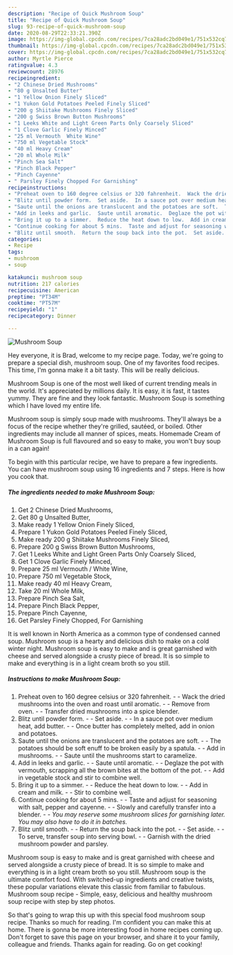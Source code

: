 ```yaml
---
description: "Recipe of Quick Mushroom Soup"
title: "Recipe of Quick Mushroom Soup"
slug: 93-recipe-of-quick-mushroom-soup
date: 2020-08-29T22:33:21.390Z
image: https://img-global.cpcdn.com/recipes/7ca28adc2bd049e1/751x532cq70/mushroom-soup-recipe-main-photo.jpg
thumbnail: https://img-global.cpcdn.com/recipes/7ca28adc2bd049e1/751x532cq70/mushroom-soup-recipe-main-photo.jpg
cover: https://img-global.cpcdn.com/recipes/7ca28adc2bd049e1/751x532cq70/mushroom-soup-recipe-main-photo.jpg
author: Myrtle Pierce
ratingvalue: 4.3
reviewcount: 28976
recipeingredient:
- "2 Chinese Dried Mushrooms"
- "80 g Unsalted Butter"
- "1 Yellow Onion Finely Sliced"
- "1 Yukon Gold Potatoes Peeled Finely Sliced"
- "200 g Shiitake Mushrooms Finely Sliced"
- "200 g Swiss Brown Button Mushrooms"
- "1 Leeks White and Light Green Parts Only Coarsely Sliced"
- "1 Clove Garlic Finely Minced"
- "25 ml Vermouth  White Wine"
- "750 ml Vegetable Stock"
- "40 ml Heavy Cream"
- "20 ml Whole Milk"
- "Pinch Sea Salt"
- "Pinch Black Pepper"
- "Pinch Cayenne"
- " Parsley Finely Chopped For Garnishing"
recipeinstructions:
- "Preheat oven to 160 degree celsius or 320 fahrenheit.  Wack the dried mushrooms into the oven and roast until aromatic.  Remove from oven.  Transfer dried mushrooms into a spice blender."
- "Blitz until powder form.  Set aside.  In a sauce pot over medium heat, add butter.  Once butter has completely melted, add in onion and potatoes."
- "Saute until the onions are translucent and the potatoes are soft.  The potatoes should be soft enuff to be broken easily by a spatula.  Add in mushrooms.  Saute until the mushrooms start to caramelize."
- "Add in leeks and garlic.  Saute until aromatic.  Deglaze the pot with vermouth, scrapping all the brown bites at the bottom of the pot.  Add in vegetable stock and stir to combine well."
- "Bring it up to a simmer.  Reduce the heat down to low.  Add in cream and milk.  Stir to combine well."
- "Continue cooking for about 5 mins.  Taste and adjust for seasoning with salt, pepper and cayenne.  Slowly and carefully transfer into a blender.  *You may reserve some mushroom slices for garnishing later. You may also have to do it in batches.*"
- "Blitz until smooth.  Return the soup back into the pot.  Set aside.  To serve, transfer soup into serving bowl.  Garnish with the dried mushroom powder and parsley."
categories:
- Recipe
tags:
- mushroom
- soup

katakunci: mushroom soup 
nutrition: 217 calories
recipecuisine: American
preptime: "PT34M"
cooktime: "PT57M"
recipeyield: "1"
recipecategory: Dinner

---
```



![Mushroom Soup](https://img-global.cpcdn.com/recipes/7ca28adc2bd049e1/751x532cq70/mushroom-soup-recipe-main-photo.jpg)

Hey everyone, it is Brad, welcome to my recipe page. Today, we're going to prepare a special dish, mushroom soup. One of my favorites food recipes. This time, I'm gonna make it a bit tasty. This will be really delicious.

Mushroom Soup is one of the most well liked of current trending meals in the world. It's appreciated by millions daily. It is easy, it is fast, it tastes yummy. They are fine and they look fantastic. Mushroom Soup is something which I have loved my entire life.

Mushroom soup is simply soup made with mushrooms. They&#39;ll always be a focus of the recipe whether they&#39;re grilled, sautéed, or boiled. Other ingredients may include all manner of spices, meats. Homemade Cream of Mushroom Soup is full flavoured and so easy to make, you won&#39;t buy soup in a can again!


To begin with this particular recipe, we have to prepare a few ingredients. You can have mushroom soup using 16 ingredients and 7 steps. Here is how you cook that.

<!--inarticleads1-->

##### The ingredients needed to make Mushroom Soup:

1. Get 2 Chinese Dried Mushrooms,
1. Get 80 g Unsalted Butter,
1. Make ready 1 Yellow Onion Finely Sliced,
1. Prepare 1 Yukon Gold Potatoes Peeled Finely Sliced,
1. Make ready 200 g Shiitake Mushrooms Finely Sliced,
1. Prepare 200 g Swiss Brown Button Mushrooms,
1. Get 1 Leeks White and Light Green Parts Only Coarsely Sliced,
1. Get 1 Clove Garlic Finely Minced,
1. Prepare 25 ml Vermouth / White Wine,
1. Prepare 750 ml Vegetable Stock,
1. Make ready 40 ml Heavy Cream,
1. Take 20 ml Whole Milk,
1. Prepare Pinch Sea Salt,
1. Prepare Pinch Black Pepper,
1. Prepare Pinch Cayenne,
1. Get  Parsley Finely Chopped, For Garnishing


It is well known in North America as a common type of condensed canned soup. Mushroom soup is a hearty and delicious dish to make on a cold winter night. Mushroom soup is easy to make and is great garnished with cheese and served alongside a crusty piece of bread. It is so simple to make and everything is in a light cream broth so you still. 

<!--inarticleads2-->

##### Instructions to make Mushroom Soup:

1. Preheat oven to 160 degree celsius or 320 fahrenheit. -  - Wack the dried mushrooms into the oven and roast until aromatic. -  - Remove from oven. -  - Transfer dried mushrooms into a spice blender.
1. Blitz until powder form. -  - Set aside. -  - In a sauce pot over medium heat, add butter. -  - Once butter has completely melted, add in onion and potatoes.
1. Saute until the onions are translucent and the potatoes are soft. -  - The potatoes should be soft enuff to be broken easily by a spatula. -  - Add in mushrooms. -  - Saute until the mushrooms start to caramelize.
1. Add in leeks and garlic. -  - Saute until aromatic. -  - Deglaze the pot with vermouth, scrapping all the brown bites at the bottom of the pot. -  - Add in vegetable stock and stir to combine well.
1. Bring it up to a simmer. -  - Reduce the heat down to low. -  - Add in cream and milk. -  - Stir to combine well.
1. Continue cooking for about 5 mins. -  - Taste and adjust for seasoning with salt, pepper and cayenne. -  - Slowly and carefully transfer into a blender. -  - *You may reserve some mushroom slices for garnishing later. You may also have to do it in batches.*
1. Blitz until smooth. -  - Return the soup back into the pot. -  - Set aside. -  - To serve, transfer soup into serving bowl. -  - Garnish with the dried mushroom powder and parsley.


Mushroom soup is easy to make and is great garnished with cheese and served alongside a crusty piece of bread. It is so simple to make and everything is in a light cream broth so you still. Mushroom soup is the ultimate comfort food. With switched-up ingredients and creative twists, these popular variations elevate this classic from familiar to fabulous. Mushroom soup recipe - Simple, easy, delicious and healthy mushroom soup recipe with step by step photos. 

So that's going to wrap this up with this special food mushroom soup recipe. Thanks so much for reading. I'm confident you can make this at home. There is gonna be more interesting food in home recipes coming up. Don't forget to save this page on your browser, and share it to your family, colleague and friends. Thanks again for reading. Go on get cooking!
